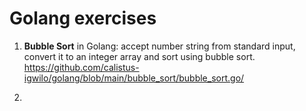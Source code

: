 # Golang exercises

1. **Bubble Sort** in Golang: accept number string from standard input, convert it to an integer array and sort using bubble sort.
   <https://github.com/calistus-igwilo/golang/blob/main/bubble_sort/bubble_sort.go/>

2.
